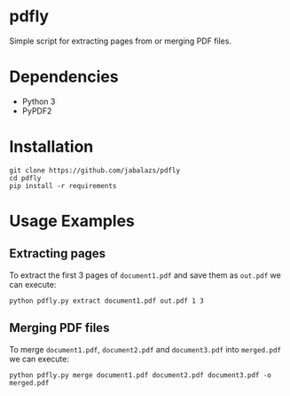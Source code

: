 # pdfly

Simple script for extracting pages from or merging PDF files.

# Dependencies
* Python 3
* PyPDF2

# Installation

```
git clone https://github.com/jabalazs/pdfly
cd pdfly
pip install -r requirements
```

# Usage Examples

## Extracting pages

To extract the first 3 pages of `document1.pdf` and save them as `out.pdf` we
can execute:

```
python pdfly.py extract document1.pdf out.pdf 1 3
```

## Merging PDF files

To merge `document1.pdf`, `document2.pdf` and `document3.pdf` into `merged.pdf`
we can execute:

```
python pdfly.py merge document1.pdf document2.pdf document3.pdf -o merged.pdf
```


